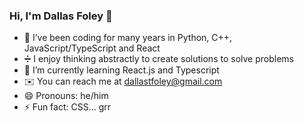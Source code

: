 ### Hi, I'm Dallas Foley 👋


- 🔭 I’ve been coding for many years in Python, C++, JavaScript/TypeScript and React
- ➗ I enjoy thinking abstractly to create solutions to solve problems
- 🌱 I’m currently learning React.js and Typescript
- ✉️ You can reach me at dallastfoley@gmail.com
- 😄 Pronouns: he/him
- ⚡ Fun fact: CSS... grr


